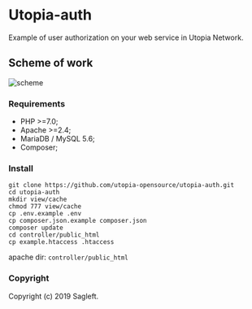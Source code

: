 # Utopia-auth
Example of user authorization on your web service in Utopia Network.

## Scheme of work
![scheme](https://sagleft.ru/projects/utopia/auth/uauth_en.png)

### Requirements
* PHP >=7.0;
* Apache >=2.4;
* MariaDB / MySQL 5.6;
* Composer;

### Install
```
git clone https://github.com/utopia-opensource/utopia-auth.git
cd utopia-auth
mkdir view/cache
chmod 777 view/cache
cp .env.example .env
cp composer.json.example composer.json
composer update
cd controller/public_html
cp example.htaccess .htaccess
```

apache dir: ```controller/public_html```

### Copyright

Copyright (c) 2019 Sagleft.
